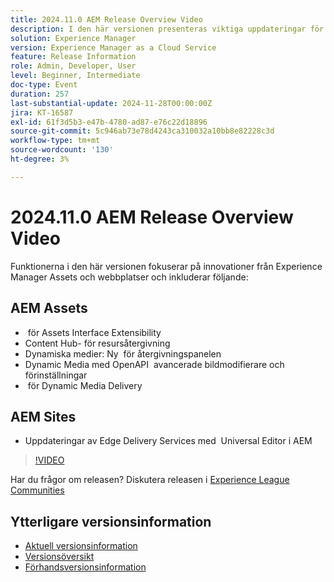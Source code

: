 ```yaml
---
title: 2024.11.0 AEM Release Overview Video
description: I den här versionen presenteras viktiga uppdateringar för Adobe Experience Manager (AEM) Sites och Assets, inklusive förbättrad gränssnittsutbyggbarhet, nya renderingsalternativ, avancerade bildmodifieringar och förbättringar för Edge Delivery Services med den universella redigeraren i AEM.
solution: Experience Manager
version: Experience Manager as a Cloud Service
feature: Release Information
role: Admin, Developer, User
level: Beginner, Intermediate
doc-type: Event
duration: 257
last-substantial-update: 2024-11-28T00:00:00Z
jira: KT-16587
exl-id: 61f3d5b3-e47b-4780-ad87-e76c22d18896
source-git-commit: 5c946ab73e78d4243ca310032a10bb8e82228c3d
workflow-type: tm+mt
source-wordcount: '130'
ht-degree: 3%

---
```


# 2024.11.0 AEM Release Overview Video

Funktionerna i den här versionen fokuserar på innovationer från Experience Manager Assets och webbplatser och inkluderar följande:

## AEM Assets

* &#x200B; för Assets Interface Extensibility
* Content Hub-&#x200B; för resursåtergivning
* Dynamiska medier: Ny &#x200B; för återgivningspanelen
* Dynamic Media med OpenAPI &#x200B; avancerade bildmodifierare och förinställningar &#x200B;
* &#x200B; för Dynamic Media Delivery

## AEM Sites

* Uppdateringar av Edge Delivery Services med &#x200B; Universal Editor i AEM

>[!VIDEO](https://video.tv.adobe.com/v/3440920/?learn=on&enablevpops)

Har du frågor om releasen?  Diskutera releasen i [Experience League Communities](https://adobe.ly/3ZKpM0u)

## Ytterligare versionsinformation

* [Aktuell versionsinformation](https://experienceleague.adobe.com/docs/experience-manager-cloud-service/content/release-notes/home.html?lang=sv-SE)
* [Versionsöversikt](https://experienceleague.adobe.com/docs/experience-manager-release-information/aem-release-updates/update-releases-roadmap.html?lang=sv-SE)
* [Förhandsversionsinformation](https://experienceleague.adobe.com/docs/experience-manager-cloud-service/content/release-notes/prerelease.html?lang=sv-SE)
